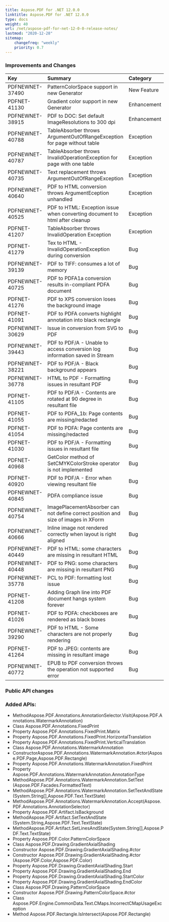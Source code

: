 ```yaml
---
title: Aspose.PDF for .NET 12.0.0
linktitle: Aspose.PDF for .NET 12.0.0
type: docs
weight: 40
url: /net/aspose-pdf-for-net-12-0-0-release-notes/
lastmod: "2020-12-28"
sitemap:
    changefreq: "weekly"
    priority: 0.7
---
```


### **Improvements and Changes**

|**Key**|**Summary**|**Category**|
| :- | :- | :- |
|PDFNEWNET-37490|PatternColorSpace support in new Generator|New Feature|
|PDFNET-41130|Gradient color support in new Generator|Enhancement|
|PDFNEWNET-38915|PDF to DOC: Set default ImageResolutions to 300 dpi|Enhancement|
|PDFNEWNET-40788|TableAbsorber throws ArgumentOutOfRangeException for page without table|Exception|
|PDFNEWNET-40787|TableAbsorber throws InvalidOperationException for page with one table|Exception|
|PDFNEWNET-40735|Text replacement throws ArgumentOutOfRangeException|Exception|
|PDFNEWNET-40640|PDF to HTML conversion throws ArgumentEception unhandled|Exception|
|PDFNEWNET-40525|PDF to HTML: Exception issue when converting document to html after cleanup|Exception|
|PDFNET-41207|TableAbsorber throws InvalidOperation Exception|Exception|
|PDFNET-41279|Tex to HTML - InvalidOperationException during conversion|Bug|
|PDFNEWNET-39139|PDF to TIFF: consumes a lot of memory|Bug|
|PDFNEWNET-40725|PDF to PDFA1a conversion results in-compliant PDFA document|Bug|
|PDFNET-41276|PDF to XPS conversion loses the background image|Bug|
|PDFNET-41091|PDF to PDFA converts highlight annotation into black rectangle|Bug|
|PDFNEWNET-30629|Issue in conversion from SVG to PDF|Bug|
|PDFNEWNET-39443|PDF to PDF/A - Unable to access conversion log information saved in Stream|Bug|
|PDFNEWNET-38221|PDF to PDF/A - Black background appears|Bug|
|PDFNEWNET-36778|HTML to PDF - Formatting issues in resultant PDF|Bug|
|PDFNET-41105|PDF to PDF/A - Contents are rotated at 90 degree in resultant file|Bug|
|PDFNET-41055|PDF to PDFA_1b: Page contents are missing/redacted|Bug|
|PDFNET-41054|PDF to PDFA: Page contents are missing/redacted|Bug|
|PDFNET-41030|PDF to PDF/A - Formatting issues in resultant file|Bug|
|PDFNET-40968|GetColor method of SetCMYKColorStroke operator is not implemented|Bug|
|PDFNET-40920|PDF to PDF/A - Error when viewing resultant file|Bug|
|PDFNEWNET-40845|PDFA compliance issue|Bug|
|PDFNEWNET-40754|ImagePlacementAbsorber can not define correct position and size of images in XForm|Bug|
|PDFNEWNET-40666|Inline image not rendered correctly when layout is right aligned|Bug|
|PDFNEWNET-40449|PDF to HTML: some characters are missing in resultant HTML|Bug|
|PDFNEWNET-40448|PDF to PNG: some characters are missing in resultant PNG|Bug|
|PDFNEWNET-35778|PCL to PDF: formatting lost issue|Bug|
|PDFNET-41208|Adding Graph line into PDF document hangs system forever|Bug|
|PDFNET-41026|PDF to PDFA: checkboxes are rendered as black boxes|Bug|
|PDFNEWNET-39290|PDF to HTML - Some characters are not properly rendering|Bug|
|PDFNET-41264|PDF to JPEG: contents are missing in resultant image|Bug|
|PDFNEWNET-40772|EPUB to PDF conversion throws the operation not supported error|Bug|
### **Public API changes**
### **Added APIs:**
- MethodAspose.PDF.Annotations.AnnotationSelector.Visit(Aspose.PDF.Annotations.WatermarkAnnotation) 
- Class Aspose.PDF.Annotations.FixedPrint 
- Property Aspose.PDF.Annotations.FixedPrint.Matrix 
- Property Aspose.PDF.Annotations.FixedPrint.HorizontalTranslation 
- Property Aspose.PDF.Annotations.FixedPrint.VerticalTranslation 
- Class Aspose.PDF.Annotations.WatermarkAnnotation 
- ConstructorAspose.PDF.Annotations.WatermarkAnnotation.#ctor(Aspose.PDF.Page,Aspose.PDF.Rectangle) 
- Property Aspose.PDF.Annotations.WatermarkAnnotation.FixedPrint 
- Property Aspose.PDF.Annotations.WatermarkAnnotation.AnnotationType 
- MethodAspose.PDF.Annotations.WatermarkAnnotation.SetText  (Aspose.PDF.Facades.FormattedText) 
- MethodAspose.PDF.Annotations.WatermarkAnnotation.SetTextAndState(System.String[],Aspose.PDF.Text.TextState) 
- MethodAspose.PDF.Annotations.WatermarkAnnotation.Accept(Aspose.PDF.Annotations.AnnotationSelector) 
- Property Aspose.PDF.Artifact.IsBackground 
- MethodAspose.PDF.Artifact.SetTextAndState  (System.String,Aspose.PDF.Text.TextState) 
- MethodAspose.PDF.Artifact.SetLinesAndState(System.String[],Aspose.PDF.Text.TextState) 
- Property Aspose.PDF.Color.PatternColorSpace 
- Class Aspose.PDF.Drawing.GradientAxialShading 
- Constructor Aspose.PDF.Drawing.GradientAxialShading.#ctor 
- Constructor Aspose.PDF.Drawing.GradientAxialShading.#ctor  (Aspose.PDF.Color,Aspose.PDF.Color) 
- Property Aspose.PDF.Drawing.GradientAxialShading.Start 
- Property Aspose.PDF.Drawing.GradientAxialShading.End 
- Property Aspose.PDF.Drawing.GradientAxialShading.StartColor 
- Property Aspose.PDF.Drawing.GradientAxialShading.EndColor 
- Class Aspose.PDF.Drawing.PatternColorSpace 
- Constructor Aspose.PDF.Drawing.PatternColorSpace.#ctor 
- Class Aspose.PDF.Engine.CommonData.Text.CMaps.IncorrectCMapUsageException 
- Method Aspose.PDF.Rectangle.IsIntersect(Aspose.PDF.Rectangle) 
